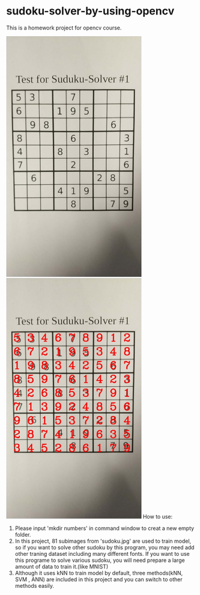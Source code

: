 # sudoku-solver-by-using-opencv
This is a homework project for opencv course.

<img src='https://github.com/shabiouyang/sudoku-solver-by-using-opencv/blob/master/image/sudoku.jpg' width=360> <img src='https://github.com/shabiouyang/sudoku-solver-by-using-opencv/blob/master/image/result.jpg' width=360>
How to use:
1. Please input 'mkdir numbers' in command window to creat a new empty folder.
2. In this project, 81 subimages from 'sudoku.jpg' are used to train model, so if you want to solve other sudoku by this program, you may need add other traning dataset including many different fonts. If you want to use this programe to solve various sudoku, you will need prepare a large amount of data to train it.(like MNIST)
3. Although it uses kNN to train model by default, three methods(kNN, SVM , ANN) are included in this project and you can switch to other methods easily.
